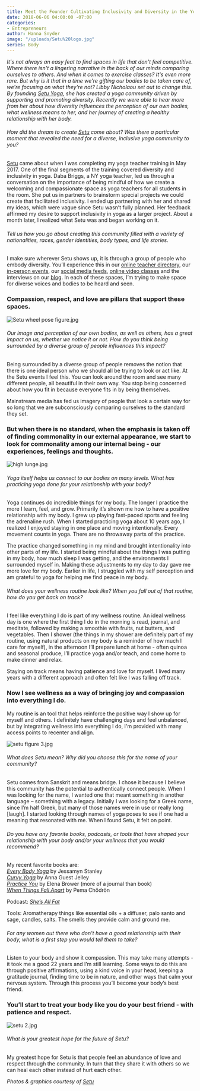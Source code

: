 ```yaml
---
title: Meet the Founder Cultivating Inclusivity and Diversity in the Yoga Community
date: 2018-06-06 04:00:00 -07:00
categories:
- Entrepreneurs
author: Hanna Snyder
image: "/uploads/Setu%20logo.jpg"
series: Body
---
```


_It's not always an easy feat to find spaces in life that don't feel competitive. Where there isn't a lingering narrative in the back of our minds comparing ourselves to others. And when it comes to exercise classes? It's even more rare. But why is it that in a time we're gifting our bodies to be taken care of, we're focusing on what they're not? Libby Nicholaou set out to change this. By founding [Setu Yoga](https://setu.yoga/), she has created a yoga community driven by supporting and promoting diversity. Recently we were able to hear more from her about how diversity influences the perception of our own bodies, what wellness means to her, and her journey of creating a healthy relationship with her body._

###### How did the dream to create [Setu](https://setu.yoga/) come about? Was there a particular moment that revealed the need for a diverse, inclusive yoga community to you?

[Setu](https://setu.yoga/) came about when I was completing my yoga teacher training in May 2017. One of the final segments of the training covered diversity and inclusivity in yoga. Daba Briggs, a NY yoga teacher, led us through a conversation on the importance of being mindful of how we create a welcoming and compassionate space as yoga teachers for all students in the room. She put us in partners to brainstorm special projects we could create that facilitated inclusivity. I ended up partnering with her and shared my ideas, which were vague since Setu wasn’t fully planned. Her feedback affirmed my desire to support inclusivity in yoga as a larger project. About a month later, I realized what Setu was and began working on it.

###### Tell us how you go about creating this community filled with a variety of nationalities, races, gender identities, body types, and life stories.

I make sure wherever Setu shows up, it is through a group of people who embody diversity. You’ll experience this in our [online teacher directory](https://setu.yoga/), our [in-person events](https://setu.yoga/events/), our [social media feeds](https://www.instagram.com/setucommunity/), [online video classes](https://setu.yoga/videos/) and the interviews on our [blog](https://setu.yoga/blog/). In each of these spaces, I’m trying to make space for diverse voices and bodies to be heard and seen. 

### Compassion, respect, and love are pillars that support these spaces. 

![Setu wheel pose figure.jpg](/uploads/Setu%20wheel%20pose%20figure.jpg)

###### Our image and perception of our own bodies, as well as others, has a great impact on us, whether we notice it or not. How do you think being surrounded by a diverse group of people influences this impact?

Being surrounded by a diverse group of people removes the notion that there is one ideal person who we should all be trying to look or act like. At the Setu events I feel this. You can look around the room and see many different people, all beautiful in their own way. You stop being concerned about how you fit in because everyone fits in by being themselves. 

Mainstream media has fed us imagery of people that look a certain way for so long that we are subconsciously comparing ourselves to the standard they set. 

### But when there is no standard, when the emphasis is taken off of finding commonality in our external appearance, we start to look for commonality among our internal being - our experiences, feelings and thoughts.

![high lunge.jpg](/uploads/high%20lunge.jpg)

###### Yoga itself helps us connect to our bodies on many levels. What has practicing yoga done for your relationship with your body?

Yoga continues do incredible things for my body. The longer I practice the more I learn, feel, and grow. Primarily it’s shown me how to have a positive relationship with my body. I grew up playing fast-paced sports and feeling the adrenaline rush. When I started practicing yoga about 10 years ago, I realized I enjoyed staying in one place and moving intentionally. Every movement counts in yoga. There are no throwaway parts of the practice. 

The practice changed something in my mind and brought intentionality into other parts of my life. I started being mindful about the things I was putting in my body, how much sleep I was getting, and the environments I surrounded myself in. Making these adjustments to my day to day gave me more love for my body. Earlier in life, I struggled with my self perception and am grateful to yoga for helping me find peace in my body.

###### What does your wellness routine look like? When you fall out of that routine, how do you get back on track?

I feel like everything I do is part of my wellness routine. An ideal wellness day is one where the first thing I do in the morning is read, journal, and meditate, followed by making a smoothie with fruits, nut butters, and vegetables. Then I shower (the things in my shower are definitely part of my routine, using natural products on my body is a reminder of how much I care for myself), in the afternoon I’ll prepare lunch at home - often quinoa and seasonal produce, I’ll practice yoga and/or teach, and come home to make dinner and relax. 

Staying on track means having patience and love for myself. I lived many years with a different approach and often felt like I was falling off track. 

### Now I see wellness as a way of bringing joy and compassion into everything I do. 

My routine is an tool that helps reinforce the positive way I show up for myself and others. I definitely have challenging days and feel unbalanced, but by integrating wellness into everything I do, I'm provided with many access points to recenter and align.

![setu figure 3.jpg](/uploads/setu%20figure%203.jpg)

###### What does Setu mean? Why did you choose this for the name of your community?

Setu comes from Sanskrit and means bridge. I chose it because I believe this community has the potential to authentically connect people. When I was looking for the name, I wanted one that meant something in another language – something with a legacy. Initially I was looking for a Greek name, since I’m half Greek, but many of those names were in use or really long [laugh]. I started looking through names of yoga poses to see if one had a meaning that resonated with me. When I found Setu, it felt on point.

###### Do you have any favorite books, podcasts, or tools that have shaped your relationship with your body and/or your wellness that you would recommend?

My recent favorite books are:  
_[Every Body Yoga](https://www.amazon.com/Every-Body-Yoga-Fear-Body/dp/0761193111)_ by Jessamyn Stanley  
_[Curvy Yoga](https://www.amazon.com/Curvy-Yoga%C2%AE-Love-Yourself-Little/dp/1454920661)_ by Anna Guest Jelley  
_[Practice You](https://www.amazon.com/Practice-You-Journal-Elena-Brower/dp/162203922X/ref=sr_1_1?ie=UTF8&qid=1527804153&sr=8-1&keywords=practicing+you&dpID=510HVo1PgaL&preST=_SX218_BO1,204,203,200_QL40_&dpSrc=srch)_ by Elena Brower (more of a journal than book)  
_[When Things Fall Apart](https://www.amazon.com/When-Things-Fall-Apart-Difficult/dp/1611803438/ref=sr_1_1?ie=UTF8&qid=1527804181&sr=8-1&keywords=when+things+fall+apart&dpID=51CBNUl8u8L&preST=_SY291_BO1,204,203,200_QL40_&dpSrc=srch)_ by Pema Chödrön

Podcast: _[She’s All Fat](https://shesallfatpod.com/)_ 

Tools: Aromatherapy things like essential oils + a diffuser, palo santo and sage, candles, salts. The smells they provide calm and ground me.

###### For any women out there who don’t have a good relationship with their body, what is a first step you would tell them to take?

Listen to your body and show it compassion. This may take many attempts - it took me a good 22 years and I’m still learning. Some ways to do this are through positive affirmations, using a kind voice in your head, keeping a gratitude journal, finding time to be in nature, and other ways that calm your nervous system. Through this process you’ll become your body’s best friend. 

### You’ll start to treat your body like you do your best friend - with patience and respect. 

![setu 2.jpg](/uploads/setu%202.jpg)

###### What is your greatest hope for the future of Setu?

My greatest hope for Setu is that people feel an abundance of love and respect through the community. In turn that they share it with others so we can heal each other instead of hurt each other. 
 
_Photos & graphics courtesy of [Setu](https://setu.yoga/)_